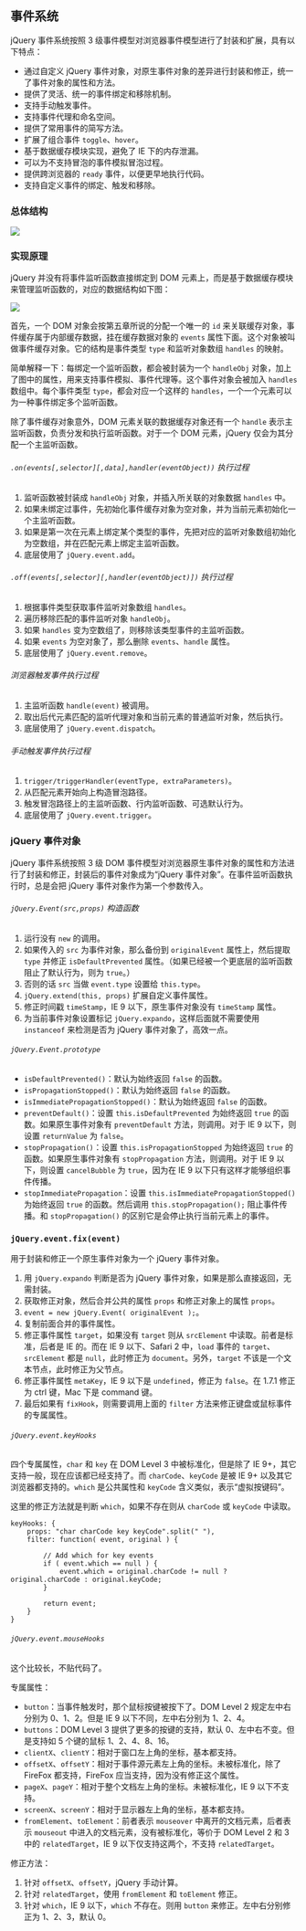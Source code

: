 ## 事件系统

jQuery 事件系统按照 3 级事件模型对浏览器事件模型进行了封装和扩展，具有以下特点：

- 通过自定义 jQuery 事件对象，对原生事件对象的差异进行封装和修正，统一了事件对象的属性和方法。
- 提供了灵活、统一的事件绑定和移除机制。
- 支持手动触发事件。
- 支持事件代理和命名空间。
- 提供了常用事件的简写方法。
- 扩展了组合事件 `toggle`、`hover`。
- 基于数据缓存模块实现，避免了 IE 下的内存泄漏。
- 可以为不支持冒泡的事件模拟冒泡过程。
- 提供跨浏览器的 `ready` 事件，以便更早地执行代码。
- 支持自定义事件的绑定、触发和移除。

### 总体结构

![](./img/事件系统总体结构图.png)

### 实现原理

jQuery 并没有将事件监听函数直接绑定到 DOM 元素上，而是基于数据缓存模块来管理监听函数的，对应的数据结构如下图：

![](./img/事件缓存.png)

首先，一个 DOM 对象会按第五章所说的分配一个唯一的 `id` 来关联缓存对象，事件缓存属于内部缓存数据，挂在缓存数据对象的 `events` 属性下面。这个对象被叫做事件缓存对象。它的结构是事件类型 `type` 和监听对象数组 `handles` 的映射。

简单解释一下：每绑定一个监听函数，都会被封装为一个 `handleObj` 对象，加上了图中的属性，用来支持事件模拟、事件代理等。这个事件对象会被加入 `handles` 数组中。每个事件类型 `type`，都会对应一个这样的 `handles`，一个一个元素可以为一种事件绑定多个监听函数。

除了事件缓存对象意外，DOM 元素关联的数据缓存对象还有一个 `handle` 表示主监听函数，负责分发和执行监听函数。对于一个 DOM 元素，jQuery 仅会为其分配一个主监听函数。

###### `.on(events[,selector][,data],handler(eventObject))` 执行过程

1. 监听函数被封装成 `handleObj` 对象，并插入所关联的对象数据 `handles` 中。
2. 如果未绑定过事件，先初始化事件缓存对象为空对象，并为当前元素初始化一个主监听函数。
3. 如果是第一次在元素上绑定某个类型的事件，先把对应的监听对象数组初始化为空数组，并在匹配元素上绑定主监听函数。
4. 底层使用了 `jQuery.event.add`。

###### `.off(events[,selector][,handler(eventObject)])` 执行过程

1. 根据事件类型获取事件监听对象数组 `handles`。
2. 遍历移除匹配的事件监听对象 `handleObj`。
3. 如果 `handles` 变为空数组了，则移除该类型事件的主监听函数。
4. 如果 `events` 为空对象了，那么删除 `events`、`handle` 属性。
5. 底层使用了 `jQuery.event.remove`。

###### 浏览器触发事件执行过程

1. 主监听函数 `handle(event)` 被调用。
2. 取出后代元素匹配的监听代理对象和当前元素的普通监听对象，然后执行。
3. 底层使用了 `jQuery.event.dispatch`。

###### 手动触发事件执行过程

1. `trigger/triggerHandler(eventType, extraParameters)`。
2. 从匹配元素开始向上构造冒泡路径。
3. 触发冒泡路径上的主监听函数、行内监听函数、可选默认行为。
4. 底层使用了 `jQuery.event.trigger`。

### jQuery 事件对象

jQuery 事件系统按照 3 级 DOM 事件模型对浏览器原生事件对象的属性和方法进行了封装和修正，封装后的事件对象成为“jQuery 事件对象”。在事件监听函数执行时，总是会把 jQuery 事件对象作为第一个参数传入。

###### `jQuery.Event(src,props)` 构造函数

1. 运行没有 `new` 的调用。
2. 如果传入的 `src` 为事件对象，那么备份到 `originalEvent` 属性上，然后提取 `type` 并修正 `isDefaultPrevented` 属性。（如果已经被一个更底层的监听函数阻止了默认行为，则为 `true`。）
3. 否则的话 `src` 当做 `event.type` 设置给 `this.type`。
4. `jQuery.extend(this, props)` 扩展自定义事件属性。
5. 修正时间戳 `timeStamp`，IE 9 以下，原生事件对象没有 `timeStamp` 属性。
6. 为当前事件对象设置标记 `jQuery.expando`，这样后面就不需要使用 `instanceof` 来检测是否为 jQuery 事件对象了，高效一点。

###### `jQuery.Event.prototype`

- `isDefaultPrevented()`：默认为始终返回 `false` 的函数。
- `isPropagationStopped()`：默认为始终返回 `false` 的函数。
- `isImmediatePropagationStopped()`：默认为始终返回 `false` 的函数。
- `preventDefault()`：设置 `this.isDefaultPrevented` 为始终返回 `true` 的函数。如果原生事件对象有 `preventDefault` 方法，则调用。对于 IE 9 以下，则设置 `returnValue` 为 `false`。
- `stopPropagation()`：设置 `this.isPropagationStopped` 为始终返回 `true` 的函数。如果原生事件对象有 `stopPropagation` 方法，则调用。对于 IE 9 以下，则设置 `cancelBubble` 为 `true`，因为在 IE 9 以下只有这样才能够组织事件传播。
- `stopImmediatePropagation`：设置 `this.isImmediatePropagationStopped()` 为始终返回 `true` 的函数。然后调用 `this.stopPropagation();` 阻止事件传播。和 `stopPropagation()` 的区别它是会停止执行当前元素上的事件。

### `jQuery.event.fix(event)`

用于封装和修正一个原生事件对象为一个 jQuery 事件对象。

1. 用 `jQuery.expando` 判断是否为 jQuery 事件对象，如果是那么直接返回，无需封装。
2. 获取修正对象，然后合并公共的属性 `props` 和修正对象上的属性 `props`。
3. `event = new jQuery.Event( originalEvent );`。
4. 复制前面合并的事件属性。
5. 修正事件属性 `target`，如果没有 `target` 则从 `srcElement` 中读取。前者是标准，后者是 IE 的。而在 IE 9 以下、Safari 2 中，`load` 事件的 `target`、`srcElement` 都是 `null`，此时修正为 `document`。另外，`target` 不该是一个文本节点，此时修正为父节点。
6. 修正事件属性 `metaKey`，IE 9 以下是 `undefined`，修正为 `false`。在 1.7.1 修正为 ctrl 键，Mac 下是 command 键。
7. 最后如果有 `fixHook`，则需要调用上面的 `filter` 方法来修正键盘或鼠标事件的专属属性。

###### `jQuery.event.keyHooks`

四个专属属性，`char` 和 `key` 在 DOM Level 3 中被标准化，但是除了 IE 9+，其它支持一般，现在应该都已经支持了。而 `charCode`、`keyCode` 是被 IE 9+ 以及其它浏览器都支持的。`which` 是公共属性和 `keyCode` 含义类似，表示“虚拟按键码”。

这里的修正方法就是判断 `which`，如果不存在则从 `charCode` 或 `keyCode` 中读取。 

```
keyHooks: {
	props: "char charCode key keyCode".split(" "),
	filter: function( event, original ) {

		// Add which for key events
		if ( event.which == null ) {
			event.which = original.charCode != null ? original.charCode : original.keyCode;
		}

		return event;
	}
}
```

###### `jQuery.event.mouseHooks`

这个比较长，不贴代码了。

专属属性：

- `button`：当事件触发时，那个鼠标按键被按下了。DOM Level 2 规定左中右分别为 0、1、2。但是 IE 9 以下不同，左中右分别为 1、2、4。
- `buttons`：DOM Level 3 提供了更多的按键的支持，默认 0、左中右不变。但是支持如 5 个键的鼠标 1、2、4、8、16。
- `clientX`、`clientY`：相对于窗口左上角的坐标，基本都支持。
- `offsetX`、`offsetY`：相对于事件源元素左上角的坐标。未被标准化，除了 FireFox 都支持，FireFox 应当支持，因为没有修正这个属性。
- `pageX`、`pageY`：相对于整个文档左上角的坐标。未被标准化，IE 9 以下不支持。
- `screenX`、`screenY`：相对于显示器左上角的坐标，基本都支持。
- `fromElement`、`toElement`：前者表示 `mouseover` 中离开的文档元素，后者表示 `mouseout` 中进入的文档元素，没有被标准化，等价于 DOM Level 2 和 3 中的 `relatedTarget`，IE 9 以下仅支持这两个，不支持 `relatedTarget`。

修正方法：

1. 针对 `offsetX`、`offsetY`，jQuery 手动计算。
2. 针对 `relatedTarget`，使用 `fromElement` 和 `toElement` 修正。
3. 针对 `which`，IE 9 以下，`which` 不存在。则用 `button` 来修正。左中右分别修正为 1、2、3，默认 0。



